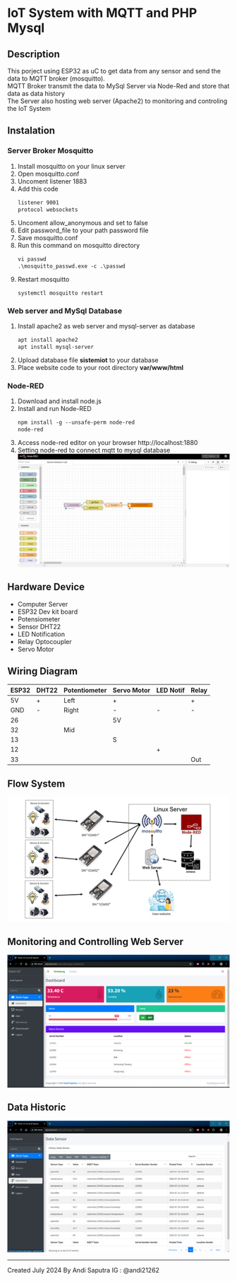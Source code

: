 # IoT System with MQTT and PHP Mysql

## Description
This porject using ESP32 as uC to get data from any sensor and send the data to MQTT broker (mosquitto). <br>
MQTT Broker transmit the data to MySql Server via Node-Red and store that data as data history <br>
The Server also hosting web server (Apache2) to monitoring and controling the IoT System

## Instalation
### Server Broker Mosquitto
1. Install mosquitto on your linux server
2. Open mosquitto.conf
3. Uncoment listener 1883
4. Add this code
   ``` 
   listener 9001
   protocol websockets
   ```
5. Uncoment allow_anonymous and set to false
6. Edit password_file to your path password file
7. Save mosquitto.conf
8. Run this command on mosquitto directory
   ```
   vi passwd
   .\mosquitto_passwd.exe -c .\passwd
   ```
9. Restart mosquitto
   ```
   systemctl mosquitto restart
   ```

### Web server and MySql Database
1. Install apache2 as web server and mysql-server as database
    ```
    apt install apache2
    apt install mysql-server
    ```
2. Upload database file **sistemiot** to your database
3. Place website code to your root directory **var/www/html**

### Node-RED
1. Download and install node.js
2. Install and run Node-RED
    ```
    npm install -g --unsafe-perm node-red
    node-red
    ```
3. Access node-red editor on your browser http://localhost:1880
4. Setting node-red to connect mqtt to mysql database
![ALT TEXT](Node-red.png)

## Hardware Device
* Computer Server
* ESP32 Dev kit board 
* Potensiometer
* Sensor DHT22
* LED Notification
* Relay Optocoupler
* Servo Motor

## Wiring Diagram
| ESP32     | DHT22    | Potentiometer    | Servo Motor    | LED Notif    | Relay    |
| --------|---------|---------|---------|---------|---------|
| 5V  | +   | Left   | +   |    | +   |
| GND  | - | Right | - | - | - |
|26|||5V|||
|32||Mid||||
|13|||S|||
|12||||+||
|33|||||Out|


## Flow System
![ALT TEXT](Flow%20sistem.jpg)

## Monitoring and Controlling Web Server
![ALT TEXT](Dashboard%20website.png)
## Data Historic
![ALT TEXT](Data%20history.png)
****************************************************
Created July 2024 By Andi Saputra IG : @andi21262